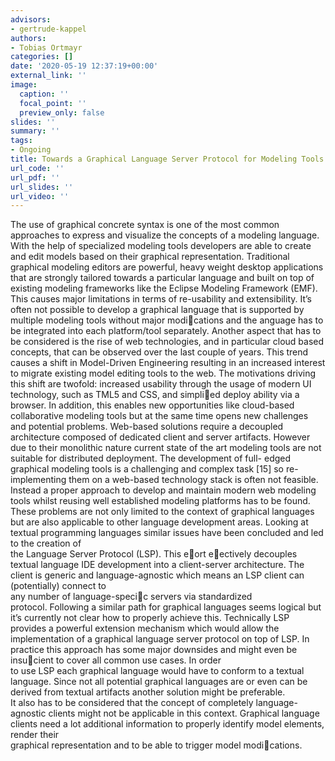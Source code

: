 ```yaml
---
advisors:
- gertrude-kappel
authors:
- Tobias Ortmayr
categories: []
date: '2020-05-19 12:37:19+00:00'
external_link: ''
image:
  caption: ''
  focal_point: ''
  preview_only: false
slides: ''
summary: ''
tags:
- Ongoing
title: Towards a Graphical Language Server Protocol for Modeling Tools
url_code: ''
url_pdf: ''
url_slides: ''
url_video: ''
---
```


The use of graphical concrete syntax is one of the most common approaches to&nbsp;express and visualize the concepts of a modeling language. With the help of specialized modeling tools developers are able to create and edit models based on&nbsp;their graphical representation. Traditional graphical modeling editors are&nbsp;powerful, heavy weight desktop applications that are strongly tailored towards&nbsp;a particular language and built on top of existing modeling frameworks like the&nbsp;Eclipse Modeling Framework (EMF). This causes major limitations in terms&nbsp;of re-usability and extensibility. It’s often not possible to develop a graphical&nbsp;language that is supported by multiple modeling tools without major modications and the anguage has to be integrated into each platform/tool separately.&nbsp;Another aspect that has to be considered is the rise of web technologies, and&nbsp;in particular cloud based concepts, that can be observed over the last couple&nbsp;of years. This trend causes a shift in Model-Driven Engineering resulting in an&nbsp;increased interest to migrate existing model editing tools to the web. The motivations driving this shift are twofold: increased usability through the usage of&nbsp;modern UI technology, such as TML5 and CSS, and simplied deploy ability&nbsp;via a browser. In addition, this enables new opportunities like cloud-based collaborative modeling tools but at the same time opens new challenges and potential&nbsp;problems. Web-based solutions require a decoupled architecture composed of&nbsp;dedicated client and server artifacts. However due to their monolithic nature&nbsp;current state of the art modeling tools are not suitable for distributed deployment. The development of full- edged graphical modeling tools is a challenging&nbsp;and complex task \[15\] so re-implementing them on a web-based technology stack&nbsp;is often not feasible. Instead a proper approach to develop and maintain modern&nbsp;web modeling tools whilst reusing well established modeling platforms has to be&nbsp;found.  
 These problems are not only limited to the context of graphical languages but&nbsp;are also applicable to other language development areas. Looking at textual programming languages similar issues have been concluded and led to the creation of  
 the Language Server Protocol (LSP). This eort eectively decouples textual&nbsp;language IDE development into a client-server architecture. The client is generic&nbsp;and language-agnostic which means an LSP client can (potentially) connect to  
 any number of language-specic servers via standardized protocol.&nbsp;Following a similar path for graphical languages seems logical but it’s currently&nbsp;not clear how to properly achieve this. Technically LSP provides a powerful&nbsp;extension mechanism which would allow the implementation of a graphical language server protocol on top of LSP. In practice this approach has some major&nbsp;downsides and might even be insucient to cover all common use cases. In order  
 to use LSP each graphical language would have to conform to a textual language. Since not all potential graphical languages are or even can be derived&nbsp;from textual artifacts another solution might be preferable.  
 It also has to be considered that the concept of completely language-agnostic&nbsp;clients might not be applicable in this context. Graphical language clients need&nbsp;a lot additional information to properly identify model elements, render their  
 graphical representation and to be able to trigger model modications.